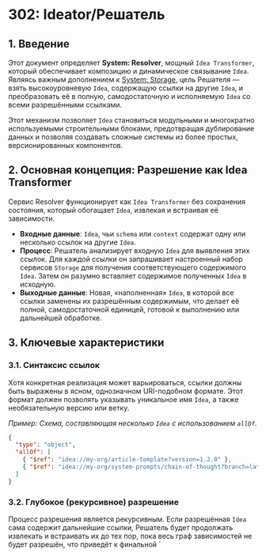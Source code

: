# 302: Ideator/Решатель

## 1. Введение

Этот документ определяет **System: Resolver**, мощный `Idea Transformer`, который обеспечивает композицию и динамическое связывание `Idea`. Являясь важным дополнением к [System: Storage](./301_ideator_storage.md), цель Решателя — взять высокоуровневую `Idea`, содержащую ссылки на другие `Idea`, и преобразовать её в полную, самодостаточную и исполняемую `Idea` со всеми разрешёнными ссылками.

Этот механизм позволяет `Idea` становиться модульными и многократно используемыми строительными блоками, предотвращая дублирование данных и позволяя создавать сложные системы из более простых, версионированных компонентов.

## 2. Основная концепция: Разрешение как Idea Transformer

Сервис Resolver функционирует как `Idea Transformer` без сохранения состояния, который обогащает `Idea`, извлекая и встраивая её зависимости.

- **Входные данные**: `Idea`, чьи `schema` или `context` содержат одну или несколько ссылок на другие `Idea`.
- **Процесс**: Решатель анализирует входную `Idea` для выявления этих ссылок. Для каждой ссылки он запрашивает настроенный набор сервисов `Storage` для получения соответствующего содержимого `Idea`. Затем он разумно вставляет содержимое полученных `Idea` в исходную.
- **Выходные данные**: Новая, «наполненная» `Idea`, в которой все ссылки заменены их разрешённым содержимым, что делает её полной, самодостаточной единицей, готовой к выполнению или дальнейшей обработке.

## 3. Ключевые характеристики

### 3.1. Синтаксис ссылок

Хотя конкретная реализация может варьироваться, ссылки должны быть выражены в ясном, однозначном URI-подобном формате. Этот формат должен позволять указывать уникальное имя `Idea`, а также необязательную версию или ветку.

_Пример: Схема, составляющая несколько `Idea` с использованием `allOf`._

```json
{
  "type": "object",
  "allOf": [
    { "$ref": "idea://my-org/article-template?version=1.2.0" },
    { "$ref": "idea://my-org/system-prompts/chain-of-thought?branch=latest" }
  ]
}
```

### 3.2. Глубокое (рекурсивное) разрешение

Процесс разрешения является рекурсивным. Если разрешённая `Idea` сама содержит дальнейшие ссылки, Решатель будет продолжать извлекать и встраивать их до тех пор, пока весь граф зависимостей не будет разрешён, что приведёт к финальной `